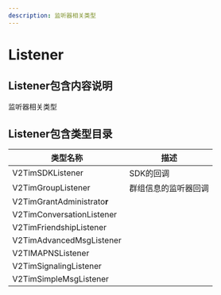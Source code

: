 ```yaml
---
description: 监听器相关类型
---
```


# Listener

## Listener包含内容说明

监听器相关类型

## Listener包含类型目录

| 类型名称                        | 描述         |
| --------------------------- | ---------- |
| V2TimSDKListener            | SDK的回调     |
| V2TimGroupListener          | 群组信息的监听器回调 |
| V2TimGrantAdministrato**r** |            |
| V2TimConversationListener   |            |
| V2TimFriendshipListener     |            |
| V2TimAdvancedMsgListener    |            |
| V2TIMAPNSListener           |            |
| V2TimSignalingListener      |            |
| V2TimSimpleMsgListener      |            |
